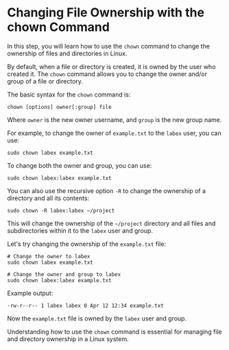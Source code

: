 # Changing File Ownership with the chown Command

In this step, you will learn how to use the `chown` command to change the ownership of files and directories in Linux.

By default, when a file or directory is created, it is owned by the user who created it. The `chown` command allows you to change the owner and/or group of a file or directory.

The basic syntax for the `chown` command is:

```
chown [options] owner[:group] file
```

Where `owner` is the new owner username, and `group` is the new group name.

For example, to change the owner of `example.txt` to the `labex` user, you can use:

```
sudo chown labex example.txt
```

To change both the owner and group, you can use:

```
sudo chown labex:labex example.txt
```

You can also use the recursive option `-R` to change the ownership of a directory and all its contents:

```
sudo chown -R labex:labex ~/project
```

This will change the ownership of the `~/project` directory and all files and subdirectories within it to the `labex` user and group.

Let's try changing the ownership of the `example.txt` file:

```
# Change the owner to labex
sudo chown labex example.txt

# Change the owner and group to labex
sudo chown labex:labex example.txt
```

Example output:

```
-rw-r--r-- 1 labex labex 0 Apr 12 12:34 example.txt
```

Now the `example.txt` file is owned by the `labex` user and group.

Understanding how to use the `chown` command is essential for managing file and directory ownership in a Linux system.
